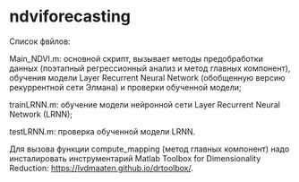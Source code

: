 # ndviforecasting

Список фвйлов:

Main_NDVI.m: основной скрипт, вызывает методы предобработки данных (поэтапный регрессионный анализ и метод главных компонент), обучения модели Layer Recurrent Neural Network (обобщенную версию рекуррентной сети Элмана) и проверки обученной модели;

trainLRNN.m: обучение модели нейронной сети Layer Recurrent Neural Network (LRNN);

testLRNN.m: проверка обученной модели LRNN.


Для вызова функции compute_mapping (метод главных компонент) надо инсталировать инструментарий Matlab Toolbox for Dimensionality Reduction: https://lvdmaaten.github.io/drtoolbox/.

